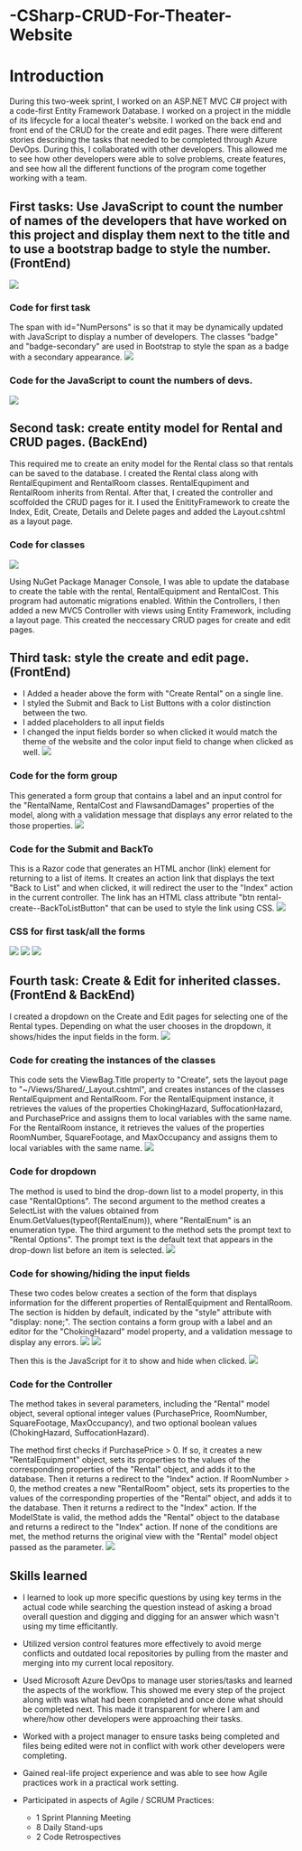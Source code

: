 # -CSharp-CRUD-For-Theater-Website

# Introduction
During this two-week sprint, I worked on an ASP.NET MVC C# project with a code-first Entity Framework Database. I worked on a project in the middle of its lifecycle for a local theater's website. I worked on the back end and front end of the CRUD for the create and edit pages. There were different stories describing the tasks that needed to be completed through Azure DevOps. During this, I collaborated with other developers. This allowed me to see how other developers were able to solve problems, create features, and see how all the different functions of the program come together working with a team. 

## First tasks: Use JavaScript to count the number of names of the developers that have worked on this project and display them next to the title and to use a bootstrap badge to style the number. (FrontEnd)
![](images/NumOfDevs.png)

### Code for first task 
The span with id="NumPersons" is so that it may be dynamically updated with JavaScript to display a number of developers. The classes "badge" and "badge-secondary" are used in Bootstrap to style the span as a badge with a secondary appearance.
![](images/SignInCode.png)

### Code for the JavaScript to count the numbers of devs.
![](images/JSForNum.png)

## Second task: create entity model for Rental and CRUD pages. (BackEnd)
This required me to create an enity model for the Rental class so that rentals can be saved to the database. I created the Rental class along with RentalEqupiment and RentalRoom classes. RentalEqupiment and RentalRoom inherits from Rental. After that, I created the controller and scoffolded the CRUD pages for it. I used the EnitityFramework to create the Index, Edit, Create, Details and Delete pages and added the Layout.cshtml as a layout page. 

 ### Code for classes
 ![](images/rental(model).png)

Using NuGet Package Manager Console, I was able to update the database to create the table with the rental, RentalEquipment and RentalCost. This program had automatic migrations enabled. Within the Controllers, I then added a new MVC5 Controller with views using Entity Framework, including a layout page. This created the neccessary CRUD pages for create and edit pages.

## Third task: style the create and edit page. (FrontEnd)
- I Added a header above the form with "Create Rental" on a single line.
- I styled the Submit and Back to List Buttons with a color distinction between the two.
- I added placeholders to all input fields
- I changed the input fields border so when clicked it would match the theme of the website and the color input field to change when clicked as well.
![](https://github.com/Jalen-Allison/-CSharp-CRUD-For-Theater-Website/blob/main/images/AnimationStylingStory1.gif)

### Code for the form group
This generated a form group that contains a label and an input control for the "RentalName, RentalCost and FlawsandDamages" properties of the model, along with a validation message that displays any error related to the those properties.
![](images/Formgroup.png)

### Code for the Submit and BackTo
This is a Razor code that generates an HTML anchor (link) element for returning to a list of items. It creates an action link that displays the text "Back to List" and when clicked, it will redirect the user to the "Index" action in the current controller. The link has an HTML class attribute "btn rental-create--BackToListButton" that can be used to style the link using CSS.
![](images/SubmitBackTo.png)

### CSS for first task/all the forms
![](images/header.png)
![](images/Hover.png)
![](images/Focus.png)

## Fourth task: Create & Edit for inherited classes. (FrontEnd & BackEnd)
I created a dropdown on the Create and Edit pages for selecting one of the Rental types. Depending on what the user chooses in the dropdown, it shows/hides the input fields in the form.
![](https://github.com/Jalen-Allison/-CSharp-CRUD-For-Theater-Website/blob/main/images/Animation.gif)


### Code for creating the instances of the classes
This code sets the ViewBag.Title property to "Create", sets the layout page to "~/Views/Shared/_Layout.cshtml", and creates instances of the classes RentalEquipment and RentalRoom.
For the RentalEquipment instance, it retrieves the values of the properties ChokingHazard, SuffocationHazard, and PurchasePrice and assigns them to local variables with the same name.
For the RentalRoom instance, it retrieves the values of the properties RoomNumber, SquareFootage, and MaxOccupancy and assigns them to local variables with the same name.
![](images/rDropdown.png)


### Code for dropdown
The method is used to bind the drop-down list to a model property, in this case "RentalOptions".
The second argument to the method creates a SelectList with the values obtained from Enum.GetValues(typeof(RentalEnum)), where "RentalEnum" is an enumeration type.
The third argument to the method sets the prompt text to "Rental Options". The prompt text is the default text that appears in the drop-down list before an item is selected.
![](images/Dropdown.png)

### Code for showing/hiding the input fields
These two codes below creates a section of the form that displays information for the different properties of RentalEquipment and RentalRoom. The section is hidden by default, indicated by the "style" attribute with "display: none;". The section contains a form group with a label and an editor for the "ChokingHazard" model property, and a validation message to display any errors.
![](images/hidden1.png)
![](images/hidden2.png)

Then this is the JavaScript for it to show and hide when clicked.
![](images/JSshowhide.png)

### Code for the Controller
The method takes in several parameters, including the "Rental" model object, several optional integer values (PurchasePrice, RoomNumber, SquareFootage, MaxOccupancy), and two optional boolean values (ChokingHazard, SuffocationHazard).

The method first checks if PurchasePrice > 0. If so, it creates a new "RentalEquipment" object, sets its properties to the values of the corresponding properties of the "Rental" object, and adds it to the database. Then it returns a redirect to the "Index" action.
If RoomNumber > 0, the method creates a new "RentalRoom" object, sets its properties to the values of the corresponding properties of the "Rental" object, and adds it to the database. Then it returns a redirect to the "Index" action.
If the ModelState is valid, the method adds the "Rental" object to the database and returns a redirect to the "Index" action.
If none of the conditions are met, the method returns the original view with the "Rental" model object passed as the parameter.
![](images/Controller.png)

## Skills learned
- I learned to look up more specific questions by using key terms in the actual code while searching the question instead of asking a broad overall question and digging and digging for an answer which wasn't using my time efficitantly.

- Utilized version control features more effectively to avoid merge conflicts and outdated local repositories by pulling from the master and merging into my current local repository.

- Used Microsoft Azure DevOps to manage user stories/tasks and learned the aspects of the workflow. This showed me every step of the project along with was what had been completed and once done what should be completed next. This made it transparent for where I am and where/how other developers were approaching their tasks.

- Worked with a project manager to ensure tasks being completed and files being edited were not in conflict with work other developers were completing.

- Gained real-life project experience and was able to see how Agile practices work in a practical work setting.

- Participated in aspects of Agile / SCRUM Practices:
  - 1 Sprint Planning Meeting
  - 8 Daily Stand-ups
  - 2 Code Retrospectives

